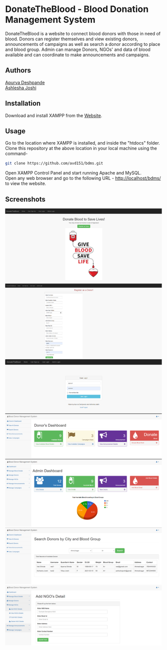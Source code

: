 # DonateTheBlood - Blood Donation Management System

DonateTheBlood is a website to connect blood donors with those in need of blood. Donors can register themselves and view existing donors, announcements of campaigns as well as search a donor according to place and blood group. Admin can manage Donors, NGOs' and data of blood available and can coordinate to make announcements and campaigns.

## Authors

[Apurva Deshpande](https://github.com/avd151)\
[Ashlesha Joshi](https://github.com/AJ18coep)

## Installation

Download and install XAMPP from the [Website](https://www.apachefriends.org/download.html).

## Usage

Go to the location where XAMPP is installed, and inside the "htdocs" folder.\
Clone this repository at the above location in your local machine using the command-
```bash
git clone https://github.com/avd151/bdms.git
```
Open XAMPP Control Panel and start running Apache and MySQL.\
Open any web browser and go to the following URL - [http://localhost/bdms/](http://localhost/bdms/) to view the website.

## Screenshots
<img src="https://github.com/avd151/bdms/blob/main/screenshots/home.png">
<img src="https://github.com/avd151/bdms/blob/main/screenshots/register.png">
<img src="https://github.com/avd151/bdms/blob/main/screenshots/ulogin.png">
<img src="https://github.com/avd151/bdms/blob/main/screenshots/udashboard.png">
<img src="https://github.com/avd151/bdms/blob/main/screenshots/adashboard.png">
<img src="https://github.com/avd151/bdms/blob/main/screenshots/searchdonor.png">
<img src="https://github.com/avd151/bdms/blob/main/screenshots/addngo.png">
